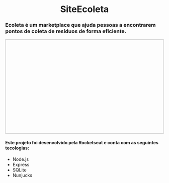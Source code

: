 <h1 align="center">SiteEcoleta</h1>
<h3>Ecoleta é um marketplace que ajuda pessoas a encontrarem pontos de coleta de resíduos de forma eficiente.</h3> 

<p align="center">
    <img scr="nlw1.png" width="750px" height="300px">
</p>
<h4>Este projeto foi desenvolvido pela Rocketseat e conta com as seguintes tecologias:</h4>

<ul>
    <li>Node.js</li>
    <li>Express</li>
    <li>SQLite</li>
    <li>Nunjucks</li>
</ul>

